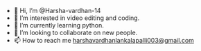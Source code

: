 - 👋 Hi, I’m @Harsha-vardhan-14
- 👀 I’m interested in video editing and coding.
- 🌱 I’m currently learning python.
- 💞️ I’m looking to collaborate on new people.
- 📫 How to reach me harshavardhanlankalapalli003@gmail.com

<!---
Harsha-vardhan-14/Harsha-vardhan-14 is a ✨ special ✨ repository because its `README.md` (this file) appears on your GitHub profile.
You can click the Preview link to take a look at your changes.
--->
